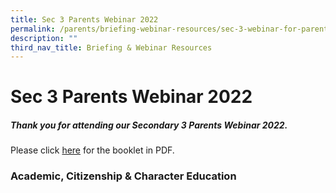 ```yaml
---
title: Sec 3 Parents Webinar 2022
permalink: /parents/briefing-webinar-resources/sec-3-webinar-for-parents/
description: ""
third_nav_title: Briefing & Webinar Resources
---
```

# **Sec 3 Parents Webinar 2022**

##### Thank you for attending our Secondary 3 Parents Webinar 2022.

Please click [here](/files/Sec-3-Parents-Webinar-final.pdf) for the booklet in PDF.

### Academic, Citizenship & Character Education

